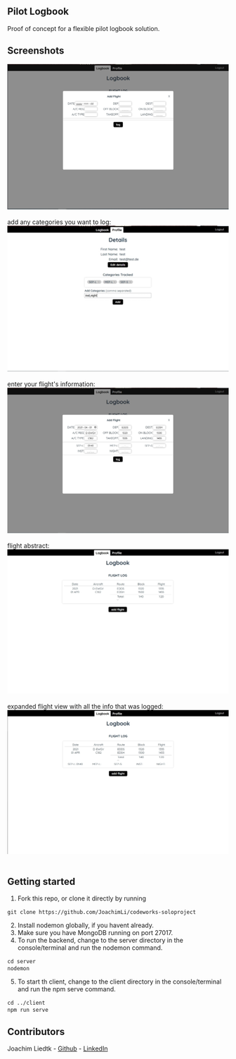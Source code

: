 ## Pilot Logbook
Proof of concept for a flexible pilot logbook solution.

## Screenshots
![](/readme-assets/screenshot1.jpg)<br><br>
add any categories you want to log:
![](/readme-assets/screenshot2.jpg)<br><br>
enter your flight's information:
![](/readme-assets/screenshot3.jpg)<br><br>
flight abstract: <br>
![](/readme-assets/screenshot4.jpg)<br><br>
expanded flight view with all the info that was logged:
![](/readme-assets/screenshot5.jpg)<br><br>
## Getting started
1. Fork this repo, or clone it directly by running<br>
```
git clone https://github.com/JoachimLi/codeworks-soloproject
```
2. Install nodemon globally, if you havent already.<br>
3. Make sure you have MongoDB running on port 27017.<br>
4. To run the backend, change to the server directory in the console/terminal and run the nodemon command.<br>
```
cd server
nodemon
```
5. To start th client, change to the client directory in the console/terminal and run the npm serve command.
```
cd ../client
npm run serve
```

## Contributors
Joachim Liedtk - [Github](https://github.com/JoachimLi/) - [LinkedIn](https://www.linkedin.com/in/joachim-liedtke/)